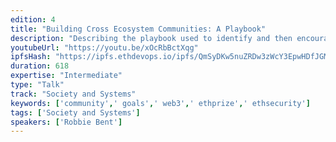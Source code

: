 ```yaml
---
edition: 4
title: "Building Cross Ecosystem Communities: A Playbook"
description: "Describing the playbook used to identify and then encourage cross project collaboration to solve problems affecting all projects in the ETH ecosystem.  Drawing on lessons learned from ETHPrize, ETHSecurity, Web 3.0 Design, the Open Source Block Explorer Group and the Community of Communities (learning resource for Community Managers) --- a brief history around how these groups were built (each has become a cornerstone in the community for it's topic), the tactics and tools used to manage them, and how to set goals and get results.  The format would be a talk around what these communities are reviewing the above and then an open workshop to come up with creative ideas for future useful communities and how to build them.  The goal is to facilitate new community ideas where grouping stakeholders could be super valuable and come up with creative ways to either grow the existing community base or start new ones.  I would like to split into small groups where people could come up with Community Ideas and then present them live to the group with feedback from a panel of community experts.  There aren't many resources for building communities and even fewer talks and workshops on this topic."
youtubeUrl: "https://youtu.be/xOcRbBctXqg"
ipfsHash: "https://ipfs.ethdevops.io/ipfs/QmSyDKw5nuZRDw3zWcY3EpwHDfJGMEunQHi9ZXHJ6mHw2n?filename=Building_Cross_Ecosystem_Communities_-_A_Playbook_by_Robbie_Bent_Devcon4-xOcRbBctXqg.mp4"
duration: 618
expertise: "Intermediate"
type: "Talk"
track: "Society and Systems"
keywords: ['community',' goals',' web3',' ethprize',' ethsecurity']
tags: ['Society and Systems']
speakers: ['Robbie Bent']
---
```

